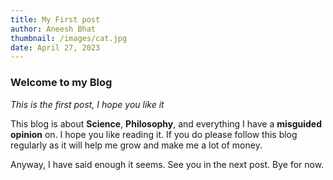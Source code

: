 ```yaml
--- 
title: My First post
author: Aneesh Bhat
thumbnail: /images/cat.jpg
date: April 27, 2023
---
```


### Welcome to my Blog
*This is the first post, I hope you like it*

This blog is about **Science**, **Philosophy**, and everything I have a **misguided opinion** on. I hope you like reading it. If you do please follow this blog regularly as it will help me grow and make me a lot of money.

Anyway, I have said enough it seems. See you in the next post. Bye for now.
